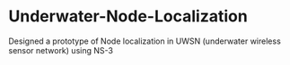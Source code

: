 # Underwater-Node-Localization
Designed a prototype of Node localization in UWSN (underwater wireless sensor network) using NS-3
